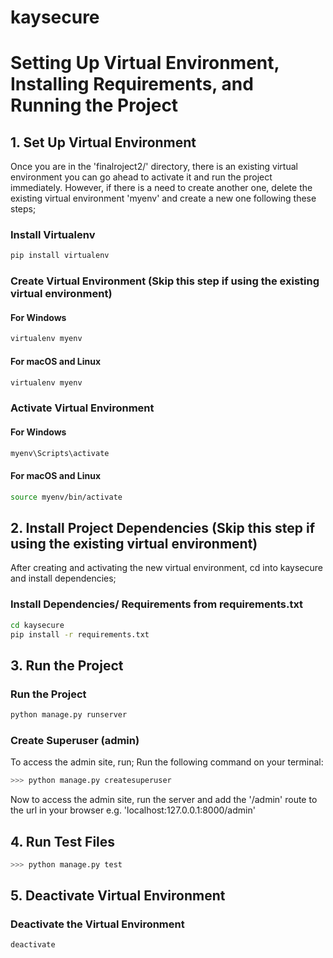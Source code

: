 # kaysecure

# Setting Up Virtual Environment, Installing Requirements, and Running the Project

## 1. Set Up Virtual Environment
Once you are in the 'finalroject2/' directory, there is an existing virtual environment you can go ahead to activate it and run the project immediately. However, if there is a need to create another one, delete the existing virtual environment 'myenv' and create a new one following these steps;

### Install Virtualenv 
```bash
pip install virtualenv
```

### Create Virtual Environment (Skip this step if using the existing virtual environment)
#### For Windows
```bash
virtualenv myenv 
```
#### For macOS and Linux
```bash
virtualenv myenv
```
### Activate Virtual Environment
#### For Windows
```bash
myenv\Scripts\activate
```
#### For macOS and Linux
```bash
source myenv/bin/activate
```
## 2. Install Project Dependencies (Skip this step if using the existing virtual environment)
After creating and activating the new virtual environment, cd into kaysecure and install dependencies;

### Install Dependencies/ Requirements from requirements.txt
```bash
cd kaysecure
pip install -r requirements.txt
```

## 3. Run the Project

### Run the Project
```bash
python manage.py runserver
```
### Create Superuser (admin)
To access the admin site, run;
Run the following command on your terminal:
```bash
>>> python manage.py createsuperuser
``` 
Now to access the admin site, run the server and add the '/admin' route to the url in your browser e.g. 'localhost:127.0.0.1:8000/admin'

## 4. Run Test Files
```bash
>>> python manage.py test
``` 

## 5. Deactivate Virtual Environment

### Deactivate the Virtual Environment
```bash
deactivate
```
